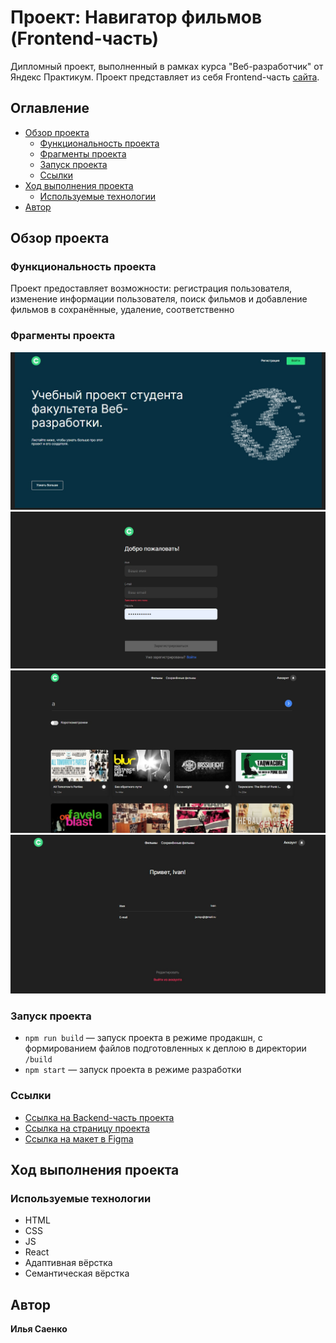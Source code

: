 # Проект: Навигатор фильмов (Frontend-часть)

Дипломный проект, выполненный в рамках курса "Веб-разработчик" от Яндекс Практикум. Проект представляет из себя Frontend-часть [сайта](https://moviespoisk.diplom.nomoredomainsrocks.ru/).

## Оглавление

- [Обзор проекта](#обзор-проекта)
  - [Функциональность проекта](#функциональность-проекта)
  - [Фрагменты проекта](#фрагменты-проекта)
  - [Запуск проекта](#запуск-проекта)
  - [Ссылки](#ссылки)
- [Ход выполнения проекта](#ход-выполнения-проекта)
  - [Используемые технологии](#используемые-технологии)
- [Автор](#автор)

## Обзор проекта

### Функциональность проекта

Проект предоставляет возможности: регистрация пользователя, изменение информации пользователя, поиск фильмов и добавление фильмов в сохранённые, удаление, соответственно

### Фрагменты проекта

![Desktop screenshot](./src/images/Movies%20Detective%20-%20Google%20Chrome.jpg)
![Desktop screenshot](./src/images/Movies%20Detective1%20%20-%20Google%20Chrome.jpg)
![Desktop screenshot](./src/images/Movies%20Detective2%20-%20Google%20Chrome.jpg)
![Desktop screenshot](./src/images/Movies%20Detective3%20-%20Google%20Chrome.jpg)

### Запуск проекта

- `npm run build` — запуск проекта в режиме продакшн, с формированием файлов подготовленных к деплою в директории `/build`
- `npm start` — запуск проекта в режиме разработки

### Ссылки

- [Ссылка на Backend-часть проекта](https://github.com/IlyaSaenko/movies-explorer-api)
- [Ссылка на страницу проекта](https://moviespoisk.diplom.nomoredomainsrocks.ru/)
- [Ссылка на макет в Figma](https://www.figma.com/file/6FMWkB94wE7KTkcCgUXtnC/%D0%94%D0%B8%D0%BF%D0%BB%D0%BE%D0%BC%D0%BD%D1%8B%D0%B9-%D0%BF%D1%80%D0%BE%D0%B5%D0%BA%D1%82?type=design&node-id=1-12716&mode=design&t=neLccQxqdA1EfeoL-0)

## Ход выполнения проекта

### Используемые технологии

- HTML
- CSS
- JS
- React
- Адаптивная вёрстка
- Семантическая вёрстка

## Автор

**Илья Саенко**